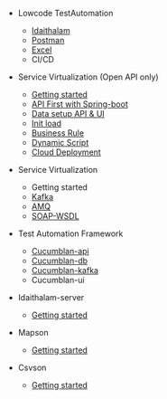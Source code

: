 - Lowcode TestAutomation
  - [Idaithalam](Idaithalam.md)
  - [Postman](Postman.md)
  - [Excel](Excel.md)
  - CI/CD

- Service Virtualization (Open API only)
  - [Getting started](Virtualan.md)
  - [API First with Spring-boot](Api-first.md) 
  - [Data setup API & UI](Virtualan-mock-data.md)
  - [Init load](Virtualan-init-load.md)
  - [Business Rule](Virtualan-business-rule.md)
  - [Dynamic Script](Virtualan-dynamic-script.md)
  - [Cloud Deployment](Virtualan-container.md)

- Service Virtualization 
  - Getting started
  - [Kafka](SV_kafka.md)
  - [AMQ](SV_amq.md) 
  - [SOAP-WSDL](SV_soap.md)

- Test Automation Framework
  - [Cucumblan-api](Cucumblan-api.md)
  - [Cucumblan-db](Cucumblan-db.md)
  - [Cucumblan-kafka](Cucumblan-message.md)
  - Cucumblan-ui

- Idaithalam-server
  - [Getting started](Idaiserver.md)

- Mapson
  - [Getting started](Mapson.md)

- Csvson
  - [Getting started](Csvson.md)